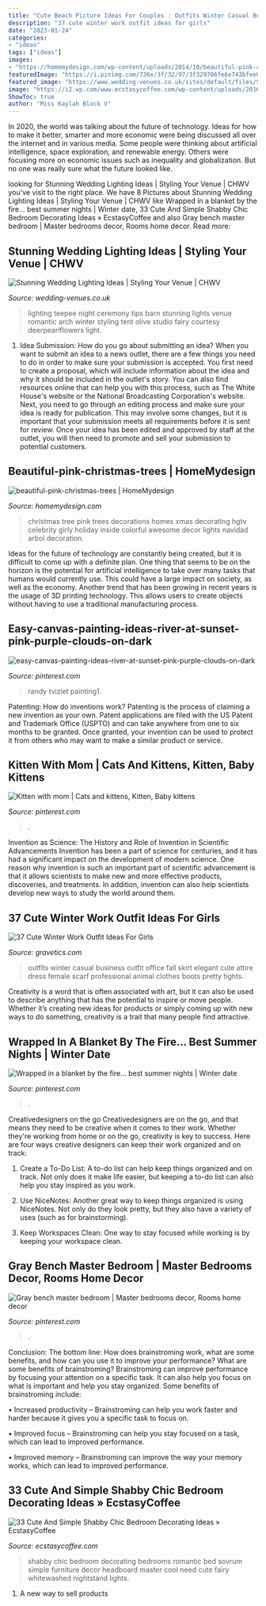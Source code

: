 ```yaml
---
title: "Cute Beach Picture Ideas For Couples : Outfits Winter Casual Business Outfit Office Fall Skirt Elegant Cute Attire Dress Female Scarf Professional Animal Clothes Boots Pretty Tights"
description: "37 cute winter work outfit ideas for girls"
date: "2023-01-24"
categories:
- "ideas"
tags: ["ideas"]
images:
- "https://homemydesign.com/wp-content/uploads/2014/10/beautiful-pink-christmas-trees.jpg"
featuredImage: "https://i.pinimg.com/736x/3f/32/97/3f329706fe6e743bfee0ff10d69d8870--romantic-images-romantic-couples.jpg"
featured_image: "https://www.wedding-venues.co.uk/sites/default/files/Stunning-Wedding-Lighting-Ideas-olivestudio.jpg"
image: "https://i2.wp.com/www.ecstasycoffee.com/wp-content/uploads/2016/08/Romantic-Shabby-Chic-Bedroom-With-Fairy-Lights-Over-Headboard-And-Whitewashed-Nightstand.jpg"
ShowToc: true
author: "Miss Kaylah Block V"
---
```



In 2020, the world was talking about the future of technology. Ideas for how to make it better, smarter and more economic were being discussed all over the internet and in various media. Some people were thinking about artificial intelligence, space exploration, and renewable energy. Others were focusing more on economic issues such as inequality and globalization. But no one was really sure what the future looked like.

	

		
looking for Stunning Wedding Lighting Ideas | Styling Your Venue | CHWV you've visit to the right place. We have 8 Pictures about Stunning Wedding Lighting Ideas | Styling Your Venue | CHWV like Wrapped in a blanket by the fire... best summer nights | Winter date, 33 Cute And Simple Shabby Chic Bedroom Decorating Ideas » EcstasyCoffee and also Gray bench master bedroom | Master bedrooms decor, Rooms home decor. Read more:
		
    
## Stunning Wedding Lighting Ideas | Styling Your Venue | CHWV

<img loading=lazy src="https://www.wedding-venues.co.uk/sites/default/files/Stunning-Wedding-Lighting-Ideas-olivestudio.jpg" onerror="this.onerror=null;this.src='https://tse1.mm.bing.net/th?id=OIP.juqMqY62ZzVhwhVfNubxUwDMEy&amp;pid=15.1';" alt="Stunning Wedding Lighting Ideas | Styling Your Venue | CHWV">

_Source: wedding-venues.co.uk_

>lighting teepee night ceremony tips barn stunning lights venue romantic arch winter styling tent olive studio fairy courtesy deerpearlflowers light. 

	

1. Idea Submission: How do you go about submitting an idea?
When you want to submit an idea to a news outlet, there are a few things you need to do in order to make sure your submission is accepted. 
You first need to create a proposal, which will include information about the idea and why it should be included in the outlet's story. You can also find resources online that can help you with this process, such as The White House's website or the National Broadcasting Corporation's website. 
Next, you need to go through an editing process and make sure your idea is ready for publication. This may involve some changes, but it is important that your submission meets all requirements before it is sent for review. 
Once your idea has been edited and approved by staff at the outlet, you will then need to promote and sell your submission to potential customers.

    
## Beautiful-pink-christmas-trees | HomeMydesign

<img loading=lazy src="https://homemydesign.com/wp-content/uploads/2014/10/beautiful-pink-christmas-trees.jpg" onerror="this.onerror=null;this.src='https://tse2.mm.bing.net/th?id=OIP.4TsMNYUIWEJJCr7Q9WXLMQHaJ4&amp;pid=15.1';" alt="beautiful-pink-christmas-trees | HomeMydesign">

_Source: homemydesign.com_

>christmas tree pink trees decorations homes xmas decorating hgtv celebrity girly holiday inside colorful awesome decor lights navidad arbol decoration. 

	

Ideas for the future of technology are constantly being created, but it is difficult to come up with a definite plan. One thing that seems to be on the horizon is the potential for artificial intelligence to take over many tasks that humans would currently use. This could have a large impact on society, as well as the economy. Another trend that has been growing in recent years is the usage of 3D printing technology. This allows users to create objects without having to use a traditional manufacturing process.

    
## Easy-canvas-painting-ideas-river-at-sunset-pink-purple-clouds-on-dark

<img loading=lazy src="https://i.pinimg.com/736x/12/24/9c/12249c964a28a85c93911860b9542bd4.jpg" onerror="this.onerror=null;this.src='https://tse2.mm.bing.net/th?id=OIP.syElN6CYybxdYW4rxvCXFQHaJ5&amp;pid=15.1';" alt="easy-canvas-painting-ideas-river-at-sunset-pink-purple-clouds-on-dark">

_Source: pinterest.com_

>randy tvizlet painting1. 

	

Patenting: How do inventions work?
Patenting is the process of claiming a new invention as your own. Patent applications are filed with the US Patent and Trademark Office (USPTO) and can take anywhere from one to six months to be granted. Once granted, your invention can be used to protect it from others who may want to make a similar product or service.

    
## Kitten With Mom | Cats And Kittens, Kitten, Baby Kittens

<img loading=lazy src="https://i.pinimg.com/736x/62/04/3a/62043aad1673d9708dac6d286edfe32b--kittens-mom.jpg" onerror="this.onerror=null;this.src='https://tse4.mm.bing.net/th?id=OIP.C74wojgbVW-XSnNNIIgLVQHaNK&amp;pid=15.1';" alt="Kitten with mom | Cats and kittens, Kitten, Baby kittens">

_Source: pinterest.com_

>. 

	

Invention as Science: The History and Role of Invention in Scientific Advancements
Invention has been a part of science for centuries, and it has had a significant impact on the development of modern science. One reason why invention is such an important part of scientific advancement is that it allows scientists to make new and more effective products, discoveries, and treatments. In addition, invention can also help scientists develop new ways to study the world around them.

    
## 37 Cute Winter Work Outfit Ideas For Girls

<img loading=lazy src="https://www.gravetics.com/wp-content/uploads/2017/02/Winter-Work-Outfits-Ideas-20.jpg" onerror="this.onerror=null;this.src='https://tse2.mm.bing.net/th?id=OIP.K874-6ShrjtUqw6mTwycvgHaLH&amp;pid=15.1';" alt="37 Cute Winter Work Outfit Ideas For Girls">

_Source: gravetics.com_

>outfits winter casual business outfit office fall skirt elegant cute attire dress female scarf professional animal clothes boots pretty tights. 

	

Creativity is a word that is often associated with art, but it can also be used to describe anything that has the potential to inspire or move people. Whether it’s creating new ideas for products or simply coming up with new ways to do something, creativity is a trait that many people find attractive.

    
## Wrapped In A Blanket By The Fire... Best Summer Nights | Winter Date

<img loading=lazy src="https://i.pinimg.com/736x/3f/32/97/3f329706fe6e743bfee0ff10d69d8870--romantic-images-romantic-couples.jpg" onerror="this.onerror=null;this.src='https://tse4.mm.bing.net/th?id=OIP.wVNQS7CZlNEcn87n8nq_rAAAAA&amp;pid=15.1';" alt="Wrapped in a blanket by the fire... best summer nights | Winter date">

_Source: pinterest.com_

>. 

	

Creativedesigners on the go
Creativedesigners are on the go, and that means they need to be creative when it comes to their work. Whether they're working from home or on the go, creativity is key to success. Here are four ways creative designers can keep their work organized and on track:
1. Create a To-Do List: A to-do list can help keep things organized and on track. Not only does it make life easier, but keeping a to-do list can also help you stay inspired as you work.

2. Use NiceNotes: Another great way to keep things organized is using NiceNotes. Not only do they look pretty, but they also have a variety of uses (such as for brainstorming).

3. Keep Workspaces Clean: One way to stay focused while working is by keeping your workspace clean.

    
## Gray Bench Master Bedroom | Master Bedrooms Decor, Rooms Home Decor

<img loading=lazy src="https://i.pinimg.com/736x/68/e1/b9/68e1b9b82c3fcf19c30c15d4b4f5fcf9--master-bedrooms-benches.jpg" onerror="this.onerror=null;this.src='https://tse3.mm.bing.net/th?id=OIP.mehojPHy3u8Uqh-Xc0_wpAHaNL&amp;pid=15.1';" alt="Gray bench master bedroom | Master bedrooms decor, Rooms home decor">

_Source: pinterest.com_

>. 

	

Conclusion: The bottom line: How does brainstroming work, what are some benefits, and how can you use it to improve your performance?
What are some benefits of brainstroming?
Brainstroming can improve performance by focusing your attention on a specific task. It can also help you focus on what is important and help you stay organized. Some benefits of brainstroming include:

• Increased productivity – Brainstroming can help you work faster and harder because it gives you a specific task to focus on.

• Improved focus – Brainstroming can help you stay focused on a task, which can lead to improved performance.

• Improved memory – Brainstroming can improve the way your memory works, which can lead to improved performance.

    
## 33 Cute And Simple Shabby Chic Bedroom Decorating Ideas » EcstasyCoffee

<img loading=lazy src="https://i2.wp.com/www.ecstasycoffee.com/wp-content/uploads/2016/08/Romantic-Shabby-Chic-Bedroom-With-Fairy-Lights-Over-Headboard-And-Whitewashed-Nightstand.jpg" onerror="this.onerror=null;this.src='https://tse4.mm.bing.net/th?id=OIP.gZc-dYGaaEyKx_GjX-qc_gHaLP&amp;pid=15.1';" alt="33 Cute And Simple Shabby Chic Bedroom Decorating Ideas » EcstasyCoffee">

_Source: ecstasycoffee.com_

>shabby chic bedroom decorating bedrooms romantic bed sovrum simple furniture decor headboard master cool need cute fairy whitewashed nightstand lights. 

	

1. A new way to sell products

